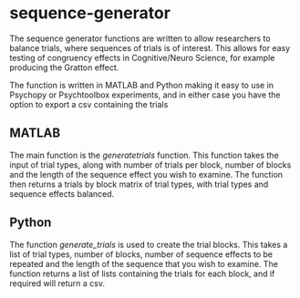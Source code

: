 # sequence-generator
The sequence generator functions are written to allow researchers to balance trials, where sequences of trials is of interest. This allows for easy testing of congruency effects in Cognitive/Neuro Science, for example producing the Gratton effect.

The function is written in MATLAB and Python making it easy to use in Psychopy or Psychtoolbox experiments, and in either case you have the option to export a csv containing the trials

## MATLAB
The main function is the *generatetrials* function. This function takes the input of trial types, along with number of trials per block, number of blocks and the length of the sequence effect you wish to examine. The function then returns a trials by block matrix of trial types, with trial types and sequence effects balanced.

## Python 
The function *generate_trials* is used to create the trial blocks. This takes a list of trial types, number of blocks, number of sequence effects to be repeated and the length of the sequence that you wish to examine. The function returns a list of lists containing the trials for each block, and if required will return a csv.
